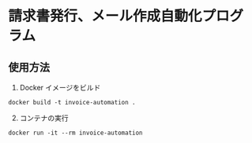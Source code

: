# 請求書発行、メール作成自動化プログラム

## 使用方法

1. Docker イメージをビルド

```
docker build -t invoice-automation .
```

2. コンテナの実行

```
docker run -it --rm invoice-automation
```
